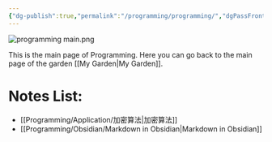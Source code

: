 ```yaml
---
{"dg-publish":true,"permalink":"/programming/programming/","dgPassFrontmatter":true}
---
```


![programming main.png](/img/user/Pictures%20and%20Photos/Pics/programming%20main.png)

This is the main page of Programming.
Here you can go back to the main page of the garden [[My Garden\|My Garden]].

# Notes List:
- [[Programming/Application/加密算法\|加密算法]]
- [[Programming/Obsidian/Markdown in Obsidian\|Markdown in Obsidian]]